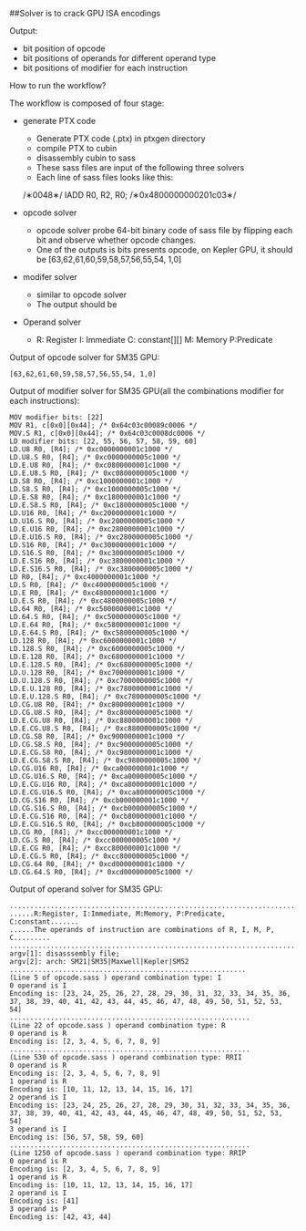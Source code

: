 ##Solver is to crack GPU ISA encodings

Output:

* bit position of opcode
* bit positions of operands for different operand type
* bit positions of modifier for each instruction

How to run the workflow?

The workflow is composed of four stage:

* generate PTX code
    * Generate PTX code (.ptx) in ptxgen directory
    * compile PTX to cubin
    * disassembly cubin to sass
    * These sass files are input of the following three solvers
    * Each line of sass files looks like this:
    
    /∗0048∗/ IADD R0, R2, R0; /∗0x4800000000201c03∗/
* opcode solver
    * opcode solver probe 64-bit binary code of sass file by flipping each bit
    and observe whether opcode changes.
    * One of the outputs is bits presents opcode, on Kepler GPU, it should be [63,62,61,60,59,58,57,56,55,54, 1,0]
    
* modifer solver
    * similar to opcode solver
    * The output should be 
* Operand solver
    * R: Register I: Immediate C: constant[][] M: Memory P:Predicate

Output of opcode solver for SM35 GPU:
 

    [63,62,61,60,59,58,57,56,55,54, 1,0]


Output of modifier solver for SM35 GPU(all the combinations modifier for each instructions):

    
	MOV modifier bits: [22]
	MOV R1, c[0x0][0x44]; /* 0x64c03c00089c0006 */
	MOV.S R1, c[0x0][0x44]; /* 0x64c03c0008dc0006 */
	LD modifier bits: [22, 55, 56, 57, 58, 59, 60]
	LD.U8 R0, [R4]; /* 0xc0000000001c1000 */
	LD.U8.S R0, [R4]; /* 0xc0000000005c1000 */
	LD.E.U8 R0, [R4]; /* 0xc0800000001c1000 */
	LD.E.U8.S R0, [R4]; /* 0xc0800000005c1000 */
	LD.S8 R0, [R4]; /* 0xc1000000001c1000 */
	LD.S8.S R0, [R4]; /* 0xc1000000005c1000 */
	LD.E.S8 R0, [R4]; /* 0xc1800000001c1000 */
	LD.E.S8.S R0, [R4]; /* 0xc1800000005c1000 */
	LD.U16 R0, [R4]; /* 0xc2000000001c1000 */
	LD.U16.S R0, [R4]; /* 0xc2000000005c1000 */
	LD.E.U16 R0, [R4]; /* 0xc2800000001c1000 */
	LD.E.U16.S R0, [R4]; /* 0xc2800000005c1000 */
	LD.S16 R0, [R4]; /* 0xc3000000001c1000 */
	LD.S16.S R0, [R4]; /* 0xc3000000005c1000 */
	LD.E.S16 R0, [R4]; /* 0xc3800000001c1000 */
	LD.E.S16.S R0, [R4]; /* 0xc3800000005c1000 */
	LD R0, [R4]; /* 0xc4000000001c1000 */
	LD.S R0, [R4]; /* 0xc4000000005c1000 */
	LD.E R0, [R4]; /* 0xc4800000001c1000 */
	LD.E.S R0, [R4]; /* 0xc4800000005c1000 */
	LD.64 R0, [R4]; /* 0xc5000000001c1000 */
	LD.64.S R0, [R4]; /* 0xc5000000005c1000 */
	LD.E.64 R0, [R4]; /* 0xc5800000001c1000 */
	LD.E.64.S R0, [R4]; /* 0xc5800000005c1000 */
	LD.128 R0, [R4]; /* 0xc6000000001c1000 */
	LD.128.S R0, [R4]; /* 0xc6000000005c1000 */
	LD.E.128 R0, [R4]; /* 0xc6800000001c1000 */
	LD.E.128.S R0, [R4]; /* 0xc6800000005c1000 */
	LD.U.128 R0, [R4]; /* 0xc7000000001c1000 */
	LD.U.128.S R0, [R4]; /* 0xc7000000005c1000 */
	LD.E.U.128 R0, [R4]; /* 0xc7800000001c1000 */
	LD.E.U.128.S R0, [R4]; /* 0xc7800000005c1000 */
	LD.CG.U8 R0, [R4]; /* 0xc8000000001c1000 */
	LD.CG.U8.S R0, [R4]; /* 0xc8000000005c1000 */
	LD.E.CG.U8 R0, [R4]; /* 0xc8800000001c1000 */
	LD.E.CG.U8.S R0, [R4]; /* 0xc8800000005c1000 */
	LD.CG.S8 R0, [R4]; /* 0xc9000000001c1000 */
	LD.CG.S8.S R0, [R4]; /* 0xc9000000005c1000 */
	LD.E.CG.S8 R0, [R4]; /* 0xc9800000001c1000 */
	LD.E.CG.S8.S R0, [R4]; /* 0xc9800000005c1000 */
	LD.CG.U16 R0, [R4]; /* 0xca000000001c1000 */
	LD.CG.U16.S R0, [R4]; /* 0xca000000005c1000 */
	LD.E.CG.U16 R0, [R4]; /* 0xca800000001c1000 */
	LD.E.CG.U16.S R0, [R4]; /* 0xca800000005c1000 */
	LD.CG.S16 R0, [R4]; /* 0xcb000000001c1000 */
	LD.CG.S16.S R0, [R4]; /* 0xcb000000005c1000 */
	LD.E.CG.S16 R0, [R4]; /* 0xcb800000001c1000 */
	LD.E.CG.S16.S R0, [R4]; /* 0xcb800000005c1000 */
	LD.CG R0, [R4]; /* 0xcc000000001c1000 */
	LD.CG.S R0, [R4]; /* 0xcc000000005c1000 */
	LD.E.CG R0, [R4]; /* 0xcc800000001c1000 */
	LD.E.CG.S R0, [R4]; /* 0xcc800000005c1000 */
	LD.CG.64 R0, [R4]; /* 0xcd000000001c1000 */
	LD.CG.64.S R0, [R4]; /* 0xcd000000005c1000 */

 
Output of operand solver for SM35 GPU:


    .......................................................................
    ......R:Register, I:Immediate, M:Memory, P:Predicate, C:constant.......
    ......The operands of instruction are combinations of R, I, M, P, C.........
    .......................................................................
    argv[1]: disasssembly file;
    argv[2]: arch: SM21|SM35|Maxwell|Kepler|SM52 
    .......................................................... 
    (Line 5 of opcode.sass ) operand combination type: I
    0 operand is I
    Encoding is: [23, 24, 25, 26, 27, 28, 29, 30, 31, 32, 33, 34, 35, 36, 37, 38, 39, 40, 41, 42, 43, 44, 45, 46, 47, 48, 49, 50, 51, 52, 53, 54]
    ...........................................................
    (Line 22 of opcode.sass ) operand combination type: R
    0 operand is R
    Encoding is: [2, 3, 4, 5, 6, 7, 8, 9]
    ...........................................................
    (Line 530 of opcode.sass ) operand combination type: RRII
    0 operand is R
    Encoding is: [2, 3, 4, 5, 6, 7, 8, 9]
    1 operand is R
    Encoding is: [10, 11, 12, 13, 14, 15, 16, 17]
    2 operand is I
    Encoding is: [23, 24, 25, 26, 27, 28, 29, 30, 31, 32, 33, 34, 35, 36, 37, 38, 39, 40, 41, 42, 43, 44, 45, 46, 47, 48, 49, 50, 51, 52, 53, 54]
    3 operand is I
    Encoding is: [56, 57, 58, 59, 60]
    ...........................................................
    (Line 1250 of opcode.sass ) operand combination type: RRIP
    0 operand is R
    Encoding is: [2, 3, 4, 5, 6, 7, 8, 9]
    1 operand is R
    Encoding is: [10, 11, 12, 13, 14, 15, 16, 17]
    2 operand is I
    Encoding is: [41]
    3 operand is P
    Encoding is: [42, 43, 44]


